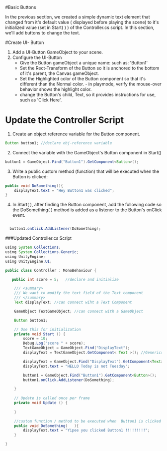 #Basic Buttons

In the previous section, we created a simple dynamic text element that changed from it's default value ( displayed before playing the scene) to it's initialized value (set in Start( ) ) of the Controller.cs script. In this section, we'll add buttons to change the text.

#Create UI- Button

1. Add a UI-Button GameObject to your scene.
2. Configure the UI-Button
    - Give the Button gameObject a unique name: such as: 'Button1'
    - Set the Rect-Transform of the Button so it is anchored to the bottom of it's parent, the Canvas gameObject.
    - Set the Highlighted color of the Button component so that it's different than the Normal color. - in playmode, verify the mouse-over behavior shows the highlight color.
    -  change the Button's child, Text, so it provides instructions for use, such as 'Click Here'.
    
# Update the Controller Script
1.  Create an object reference variable for the Button component.



```java
Button button1; //declare obj-reference variable
```

2.  Connect the variable with the GameObject's Button component in Start()

```java
button1 = GameObject.Find("Button1").GetComponent<Button>();
```

3.  Write a public custom method (function) that will be executed when the Button is clicked:



```java
public void DoSomething(){
    displayText.text = "Hey Button1 was clicked";
}
```

4.  In Start( ), after finding the Button component, add the following code so the DoSomething( ) method is added as a listener to the Button's onClick event.


```java

  button1.onClick.AddListener(DoSomething);

```


###Updated Controller.cs Script

```java
using System.Collections;
using System.Collections.Generic;
using UnityEngine;
using UnityEngine.UI;

public class Controller : MonoBehaviour {

   public int score = 5;   //declare and initialize

    /// <summary>
    /// We want to modify the text field of the Text component 
    /// </summary>
    Text displayText; //can connect wiht a Text Component

    GameObject TextGameObject; //can connect with a GameObject

    Button button1;

	// Use this for initialization
	private void Start () {
        score = 10;
        Debug.Log("score " + score);
        TextGameObject = GameObject.Find("DisplayText");
        displayText = TextGameObject.GetComponent< Text >(); //Generics <T> is a placeholder

        displayText = GameObject.Find("DisplayText").GetComponent<Text>();
        displayText.text = "HELLO Today is not Tuesday";

        button1 = GameObject.Find("Button1").GetComponent<Button>();
        button1.onClick.AddListener(DoSomething);

	}
	
	// Update is called once per frame
	private void Update () {
		
	}

    //custom function / method to be executed when  Button1 is clicked
    public void DoSomething(   ){
        displayText.text = "Yipee you clicked Button1 !!!!!!!!!";
    }

}



```



    
